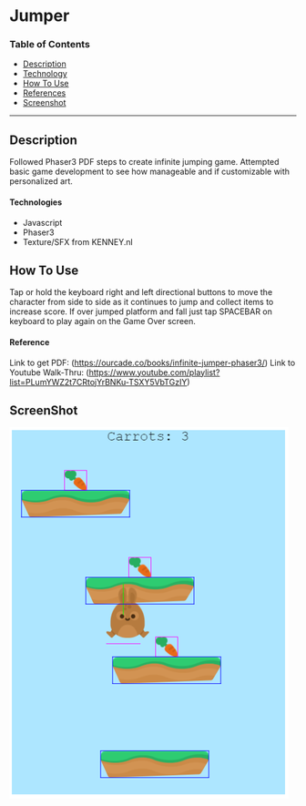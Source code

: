 # Jumper

### Table of Contents

- [Description](#Description)
- [Technology](#Technologies)
- [How To Use](#How-To-Use)
- [References](#Reference)
- [Screenshot](#ScreenShot)

---

## Description

Followed Phaser3 PDF steps to create infinite jumping game. Attempted basic game development to see how manageable and if customizable with personalized art.

#### Technologies

- Javascript
- Phaser3
- Texture/SFX from KENNEY.nl

## How To Use

Tap or hold the keyboard right and left directional buttons to move the character from side to side as it continues to jump and collect items to increase score. If over jumped platform and fall just tap SPACEBAR on keyboard to play again on the Game Over screen.

#### Reference

Link to get PDF:
(https://ourcade.co/books/infinite-jumper-phaser3/)
Link to Youtube Walk-Thru:
(https://www.youtube.com/playlist?list=PLumYWZ2t7CRtojYrBNKu-TSXY5VbTGzIY)

## ScreenShot

![Screen Image](assets\screen.PNG)
